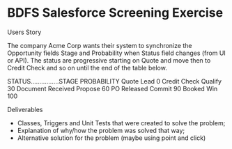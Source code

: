 # BDFS Salesforce Screening Exercise
Users Story

The company Acme Corp wants their system to synchronize the Opportunity fields Stage and Probability when
Status field changes (from UI or API). The status are progressive starting on Quote and move then to Credit Check
and so on until the end of the table below.

STATUS................STAGE             PROBABILITY
Quote                 Lead              0
Credit Check          Qualify           30
Document Received     Propose           60
PO Released           Commit            90
Booked                Win               100

Deliverables

* Classes, Triggers and Unit Tests that were created to solve the problem;
* Explanation of why/how the problem was solved that way;
* Alternative solution for the problem (maybe using point and click)
